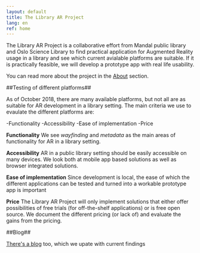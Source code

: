 ```yaml
---
layout: default
title: The Library AR Project
lang: en
ref: home
---
```


The Library AR Project is a collaborative effort from Mandal public library and Oslo Science Library to find practical application for Augmented Reality usage in a library and see which current avialable platforms are suitable. If it is practically feasible, we will develop a prototype app with real life usability.

You can read more about the project in the [About](https://scriptotek.github.io/ar-project/about/) section.

##Testing of different platforms##

As of October 2018, there are many available platforms, but not all are as suitable for AR development in a library setting.
The main criteria we use to evaulate the different platforms are:

-Functionality
-Accessibility
-Ease of implementation
-Price

**Functionality**
We see *wayfinding* and *metadata* as the main areas of functionality for AR in a library setting.

**Accessibility**
AR in a public library setting should be easily accessible on many devices. We look both at mobile app based solutions as well as browser integrated solutions.

**Ease of implementation**
Since development is local, the ease of which the different applications can be tested and turned into a workable prototype app is important

**Price**
The Library AR Project will only implement solutions that either offer possibilities of free trials (for off-the-shelf applications) or is free open source. We document the different pricing (or lack of) and evaluate the gains from the pricing.

##Blog##

  [There's a blog](https://scriptotek.github.io/ar-project/blog/) too, which we upate with current findings

